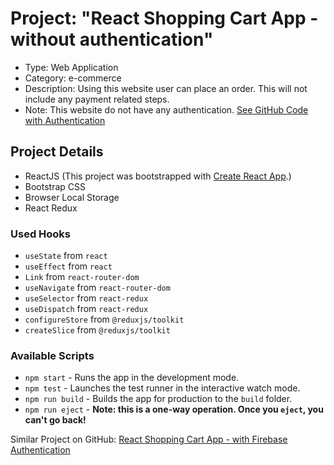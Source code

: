 # Project: "React Shopping Cart App - without authentication"

- Type: Web Application
- Category: e-commerce
- Description: Using this website user can place an order. This will not include any payment related steps.
- Note: This website do not have any authentication. [See GitHub Code with Authentication](https://github.com/nishanka/pp-react-shopping-cart-app-2)

## Project Details
- ReactJS (This project was bootstrapped with [Create React App](https://github.com/facebook/create-react-app).)
- Bootstrap CSS
- Browser Local Storage
- React Redux

### Used Hooks
- `useState` from `react`
- `useEffect` from `react`
- `Link` from `react-router-dom`
- `useNavigate` from `react-router-dom`
- `useSelector` from `react-redux`
- `useDispatch` from `react-redux`
- `configureStore` from `@reduxjs/toolkit`
- `createSlice` from `@reduxjs/toolkit`

### Available Scripts

- `npm start` - Runs the app in the development mode.
- `npm test` - Launches the test runner in the interactive watch mode.
- `npm run build` - Builds the app for production to the `build` folder.
- `npm run eject` - **Note: this is a one-way operation. Once you `eject`, you can't go back!**

Similar Project on GitHub: [React Shopping Cart App - with Firebase Authentication](https://github.com/nishanka/pp-react-shopping-cart-app-2)

